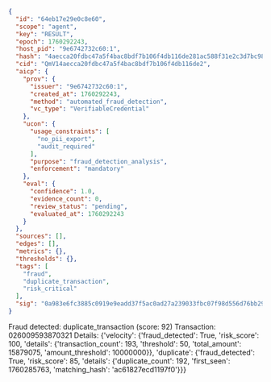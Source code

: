 ```json
{
  "id": "64eb17e29e0c8e60",
  "scope": "agent",
  "key": "RESULT",
  "epoch": 1760292243,
  "host_pid": "9e6742732c60:1",
  "hash": "4aecca20fdbc47a5f4bac8bdf7b106f4db116de281ac588f31e2c3d7bc98bbc4",
  "cid": "QmV14aecca20fdbc47a5f4bac8bdf7b106f4db116de2",
  "aicp": {
    "prov": {
      "issuer": "9e6742732c60:1",
      "created_at": 1760292243,
      "method": "automated_fraud_detection",
      "vc_type": "VerifiableCredential"
    },
    "ucon": {
      "usage_constraints": [
        "no_pii_export",
        "audit_required"
      ],
      "purpose": "fraud_detection_analysis",
      "enforcement": "mandatory"
    },
    "eval": {
      "confidence": 1.0,
      "evidence_count": 0,
      "review_status": "pending",
      "evaluated_at": 1760292243
    }
  },
  "sources": [],
  "edges": [],
  "metrics": {},
  "thresholds": {},
  "tags": [
    "fraud",
    "duplicate_transaction",
    "risk_critical"
  ],
  "sig": "0a983e6fc3885c0919e9eadd37f5ac0ad27a239033fbc07f98d556d76bb29f55"
}
```

Fraud detected: duplicate_transaction (score: 92)
Transaction: 026009593870321
Details: {'velocity': {'fraud_detected': True, 'risk_score': 100, 'details': {'transaction_count': 193, 'threshold': 50, 'total_amount': 15879075, 'amount_threshold': 10000000}}, 'duplicate': {'fraud_detected': True, 'risk_score': 85, 'details': {'duplicate_count': 192, 'first_seen': 1760285763, 'matching_hash': 'ac61827ecd1197f0'}}}